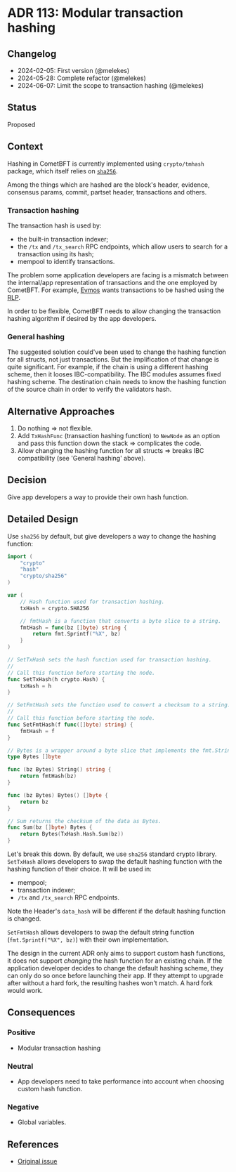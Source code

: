 # ADR 113: Modular transaction hashing

## Changelog

- 2024-02-05: First version (@melekes)
- 2024-05-28: Complete refactor (@melekes)
- 2024-06-07: Limit the scope to transaction hashing (@melekes)

## Status

Proposed

## Context

Hashing in CometBFT is currently implemented using `crypto/tmhash`
package, which itself relies on [`sha256`](https://pkg.go.dev/crypto/sha256).

Among the things which are hashed are the block's header, evidence, consensus
params, commit, partset header, transactions and others.

### Transaction hashing

The transaction hash is used by:

- the built-in transaction indexer;
- the `/tx` and `/tx_search` RPC endpoints, which allow users
to search for a transaction using its hash;
- mempool to identify transactions.

The problem some application developers are facing is a mismatch between the
internal/app representation of transactions and the one employed by CometBFT. For
example, [Evmos](https://evmos.org/) wants transactions to be hashed using
the [RLP][rlp].

In order to be flexible, CometBFT needs to allow changing the transaction
hashing algorithm if desired by the app developers.

### General hashing

The suggested solution could've been used to change the hashing function for
all structs, not just transactions. But the implification of that change is
quite significant. For example, if the chain is using a different hashing
scheme, then it looses IBC-compatibility. The IBC modules assumes fixed hashing
scheme. The destination chain needs to know the hashing function of the source
chain in order to verify the validators hash.

## Alternative Approaches

1. Do nothing => not flexible.
2. Add `TxHashFunc` (transaction hashing function) to `NewNode` as an option
   and pass this function down the stack => complicates the code.
3. Allow changing the hashing function for all structs => breaks IBC
   compatibility (see 'General hashing' above).

## Decision

Give app developers a way to provide their own hash function.

## Detailed Design

Use `sha256` by default, but give developers a way to change the hashing function:

```go
import (
	"crypto"
	"hash"
	"crypto/sha256"
)

var (
    // Hash function used for transaction hashing.
    txHash = crypto.SHA256

    // fmtHash is a function that converts a byte slice to a string.
    fmtHash = func(bz []byte) string {
        return fmt.Sprintf("%X", bz)
    }
)

// SetTxHash sets the hash function used for transaction hashing.
//
// Call this function before starting the node.
func SetTxHash(h crypto.Hash) {
    txHash = h
}

// SetFmtHash sets the function used to convert a checksum to a string.
//
// Call this function before starting the node.
func SetFmtHash(f func([]byte) string) {
    fmtHash = f
}

// Bytes is a wrapper around a byte slice that implements the fmt.Stringer.
type Bytes []byte

func (bz Bytes) String() string {
    return fmtHash(bz)
}

func (bz Bytes) Bytes() []byte {
    return bz
}

// Sum returns the checksum of the data as Bytes.
func Sum(bz []byte) Bytes {
	return Bytes(TxHash.Hash.Sum(bz))
}
```

Let's break this down. By default, we use `sha256` standard crypto library.
`SetTxHash` allows developers to swap the default hashing function
with the hashing function of their choice. It will be used in:

- mempool;
- transaction indexer;
- `/tx` and `/tx_search` RPC endpoints.

Note the Header's `data_hash` will be different if the default hashing function
is changed.

`SetFmtHash` allows developers to swap the default string function
(`fmt.Sprintf("%X", bz)`) with their own implementation.

The design in the current ADR only aims to support custom hash functions,
it does not support _changing_ the hash function for an existing chain.
If the application developer decides to change the default hashing scheme, they
can only do so once before launching their app. If they attempt to upgrade
after without a hard fork, the resulting hashes won't match. A hard fork would
work.

## Consequences

### Positive

- Modular transaction hashing

### Neutral

- App developers need to take performance into account when choosing custom
  hash function.

### Negative

- Global variables.

## References

- [Original issue](https://github.com/tendermint/tendermint/issues/6539)

[rlp]: https://ethereum.org/developers/docs/data-structures-and-encoding/rlp
